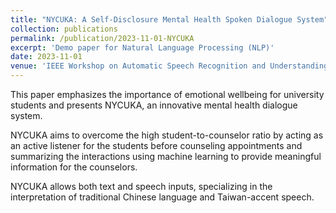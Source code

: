 ```yaml
---
title: "NYCUKA: A Self‐Disclosure Mental Health Spoken Dialogue System"
collection: publications
permalink: /publication/2023-11-01-NYCUKA
excerpt: 'Demo paper for Natural Language Processing (NLP)'
date: 2023-11-01
venue: 'IEEE Workshop on Automatic Speech Recognition and Understanding'
---
```


This paper emphasizes the importance of emotional wellbeing for university students and presents NYCUKA, an innovative mental health dialogue system.

NYCUKA aims to overcome the high student-to-counselor ratio by acting as an active listener for the students before counseling appointments and summarizing the interactions using machine learning to provide meaningful information for the counselors. 

NYCUKA allows both text and speech inputs, specializing in the interpretation of traditional Chinese language and Taiwan-accent speech.
